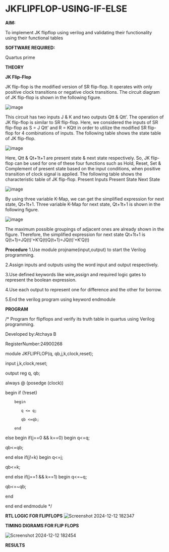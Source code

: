 # JKFLIPFLOP-USING-IF-ELSE

**AIM:** 

To implement  JK flipflop using verilog and validating their functionality using their functional tables

**SOFTWARE REQUIRED:**

Quartus prime

**THEORY**

**JK Flip-Flop**

JK flip-flop is the modified version of SR flip-flop. It operates with only positive clock transitions or negative clock transitions. The circuit diagram of JK flip-flop is shown in the following figure.

![image](https://github.com/naavaneetha/JKFLIPFLOP-USING-IF-ELSE/assets/154305477/a649c30b-232b-4558-b188-fd6c09845180)


This circuit has two inputs J & K and two outputs Qtt & Qtt’. The operation of JK flip-flop is similar to SR flip-flop. Here, we considered the inputs of SR flip-flop as S = J Qtt’ and R = KQtt in order to utilize the modified SR flip-flop for 4 combinations of inputs. The following table shows the state table of JK flip-flop.

![image](https://github.com/naavaneetha/JKFLIPFLOP-USING-IF-ELSE/assets/154305477/c4360742-e8a8-4937-b089-c46c0433f9a3)

 
Here, Qtt & Qt+1t+1 are present state & next state respectively. So, JK flip-flop can be used for one of these four functions such as Hold, Reset, Set & Complement of present state based on the input conditions, when positive transition of clock signal is applied. The following table shows the characteristic table of JK flip-flop. Present Inputs Present State Next State
 
![image](https://github.com/naavaneetha/JKFLIPFLOP-USING-IF-ELSE/assets/154305477/6c275261-a6d5-4c37-a3a7-1e88ca11c4cd)

By using three variable K-Map, we can get the simplified expression for next state, Qt+1t+1. Three variable K-Map for next state, Qt+1t+1 is shown in the following figure.
 
![image](https://github.com/naavaneetha/JKFLIPFLOP-USING-IF-ELSE/assets/154305477/5174f41b-0ce0-4329-a372-6d1943ea6673)

The maximum possible groupings of adjacent ones are already shown in the figure. Therefore, the simplified expression for next state Qt+1t+1 is Q(t+1)=JQ(t)′+K′Q(t)Q(t+1)=JQ(t)′+K′Q(t)

**Procedure**
1.Use module projname(input,output) to start the Verilog programming.

2.Assign inputs and outputs using the word input and output respectively.

3.Use defined keywords like wire,assign and required logic gates to represent the boolean expression.

4.Use each output to represent one for difference and the other for borrow. 

5.End the verilog program using keyword endmodule

**PROGRAM**

/* Program for flipflops and verify its truth table in quartus using Verilog programming.

Developed by:Atchaya B

RegisterNumber:24900268

module JKFLIPFLOP(q, qb,j,k,clock,reset); 

input j,k,clock,reset; 

output reg q, qb;

always @ (posedge (clock))

begin 
    if (!reset)
    
        begin
        
           q <= q;
           
           qb <=qb;
           
        end 
        
else begin if(j==0 && k==0) begin q<=q;

qb<=qb;

end else if(j!=k) begin q<=j;

qb<=k;

end else if(j==1 && k==1) begin q<=~q;

qb<=~qb;

end

end end endmodule
*/

**RTL LOGIC FOR FLIPFLOPS**
![Screenshot 2024-12-12 182347](https://github.com/user-attachments/assets/3d437a1c-0988-423b-880f-422c41273c88)


**TIMING DIGRAMS FOR FLIP FLOPS**

![Screenshot 2024-12-12 182454](https://github.com/user-attachments/assets/e40f3f0a-d990-4122-bcb6-ecf56941fe22)


**RESULTS**
